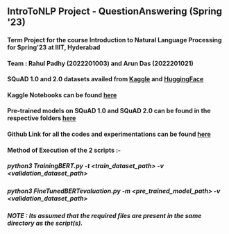 ## IntroToNLP Project - QuestionAnswering (Spring '23)

#### Term Project for the course Introduction to Natural Language Processing for Spring'23 at IIIT, Hyderabad

#### Team : Rahul Padhy (2022201003) and Arun Das (2022201021)

#### SQuAD 1.0 and 2.0 datasets availed from [Kaggle](https://www.kaggle.com/datasets/stanfordu/stanford-question-answering-dataset) and [HuggingFace](https://huggingface.co/datasets/squad_v2)

#### Kaggle Notebooks can be found [here](https://www.kaggle.com/jimhalpert26/code)

#### Pre-trained models on SQuAD 1.0 and SQuAD 2.0 can be found in the respective folders [here](https://drive.google.com/drive/folders/12kU8E_ti-F2cQ67sjRb5ymZl1K-234d3?usp=sharing)

#### Github Link for all the codes and experimentations can be found [here](https://github.com/imRP26/iNLP_QnA)

#### Method of Execution of the 2 scripts :- 

##### python3 TrainingBERT.py -t <train_dataset_path> -v <validation_dataset_path>

##### python3 FineTunedBERTevaluation.py -m <pre_trained_model_path> -v <validation_dataset_path>

##### NOTE : Its assumed that the required files are present in the same directory as the script(s).
